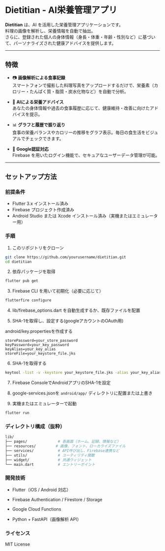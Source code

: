 # Dietitian - AI栄養管理アプリ

**Dietitian** は、AI を活用した栄養管理アプリケーションです。  
料理の画像を解析し、栄養情報を自動で抽出。  
さらに、登録された個人の身体情報（身長・体重・年齢・性別など）に基づいて、パーソナライズされた健康アドバイスを提供します。

---

## 特徴

- 📷 **画像解析による食事記録**  
  スマートフォンで撮影した料理写真をアップロードするだけで、栄養素（カロリー・たんぱく質・脂質・炭水化物など）を自動で分析。

- 🧠 **AIによる栄養アドバイス**  
  あなたの身体情報や過去の食事履歴に応じて、健康維持・改善に向けたアドバイスを提示。

- 📊 **グラフと履歴で振り返り**  
  食事の栄養バランスやカロリーの推移をグラフ表示。毎日の食生活をビジュアルでチェックできます。

- 🔐 **Google認証対応**  
  Firebase を用いたログイン機能で、セキュアなユーザーデータ管理が可能。

---

## セットアップ方法

### 前提条件

- Flutter 3.x インストール済み
- Firebase プロジェクト作成済み
- Android Studio または Xcode インストール済み（実機またはエミュレーター用）

### 手順

1. このリポジトリをクローン

```bash
git clone https://github.com/yourusername/dietitian.git
cd dietitian
```

2. 依存パッケージを取得

```bash
flutter pub get
```

3. Firebase CLI を用いて初期化（必要に応じて）

```bash
flutterfire configure
```

4. lib/firebase_options.dart を自動生成するか、既存ファイルを配置

5. SHA-1を取得し、設定する(googleアカウントのOAuth用)

android/key.propertiesを作成する
```properties
storePassword=your_store_password
keyPassword=your_key_password
keyAlias=your_key_alias
storeFile=your_keystore_file.jks
```

6. SHA-1を取得する

```bash
keytool -list -v -keystore your_keystore_file.jks -alias your_key_alias -storepass your_store_password
```

7. Firebase ConsoleでAndroidアプリのSHA-1を設定

8. google-services.jsonを `android/app/` ディレクトリに配置または上書き

9. 実機またはエミュレーターで起動
```bash
flutter run
```

### ディレクトリ構成（抜粋）
```bash
lib/
├── pages/              # 各画面（ホーム、記録、情報など）
├── resources/         # 画像、フォント、ローカライズファイル
├── services/           # API呼び出し、Firebase連携など
├── utils/              # ユーティリティ関数
├── widget/             # 共通ウィジェット
└── main.dart           # エントリーポイント
```

### 開発技術
* Flutter（iOS / Android 対応）

* Firebase Authentication / Firestore / Storage

* Google Cloud Functions

* Python + FastAPI（画像解析 API）

### ライセンス
MIT License
